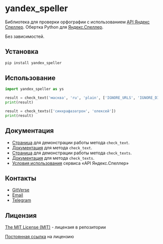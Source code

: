 # yandex_speller

Библиотека для проверки орфографии с использованием [API Яндекс Спеллер][я]. Обертка Python для [Яндекс.Спеллер][я].

Без зависимостей.

## Установка

```bash
pip install yandex_speller
```

## Использование

```python
import yandex_speller as ys

result = check_text('масква', 'ru', 'plain', ['IGNORE_URLS', 'IGNORE_DIGITS'])
print(result)

result = check_texts(['синхрафазатрон', 'олексей'])
print(result)
```

## Документация

- [Страница][1] для демонстрации работы метода `check_text`.
- [Документация][3] для метода `check_text`.
- [Страница][2] для демонстрации работы метода `check_texts`.
- [Документация][4] для метода `check_texts`.
- [Условия использования][5] сервиса «API Яндекс.Спеллер»


## Контакты

- [GitVerse][6]
- [Email][7]
- [Telegram][8]

## Лицензия

[The MIT License (MIT)][9] - лицензия в репозитории

[Постоянная ссылка][10] на лицензию



[я]: https://yandex.ru/dev/speller/
[1]: https://speller.yandex.net/services/spellservice?op=checkText
[2]: https://speller.yandex.net/services/spellservice?op=checkTexts
[3]: https://yandex.ru/dev/speller/doc/dg/reference/checkText-docpage/
[4]: https://yandex.ru/dev/speller/doc/dg/reference/checkTexts-docpage/
[5]: https://yandex.ru/legal/speller_api/
[6]: https://gitverse.ru/ustinov
[7]: mailto:lesin2798@mail.ru?subject=yandex_speller
[8]: https://t.me/austnv?text=yandex_speller
[9]: /LICENSE
[10]: https://ustinov.mit-license.org/